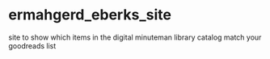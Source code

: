 ermahgerd_eberks_site
=====================

site to show which items in the digital minuteman library catalog match your goodreads list
